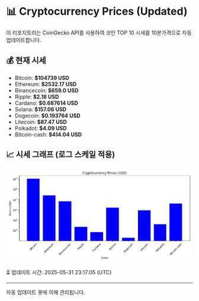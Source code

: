 
# 📊 Cryptocurrency Prices (Updated)

이 리포지토리는 CoinGecko API를 사용하여 코인 TOP 10 시세를 10분가격으로 자동 업데이트합니다.

## 💰 현재 시세
- Bitcoin: **$104739 USD**
- Ethereum: **$2532.17 USD**
- Binancecoin: **$659.0 USD**
- Ripple: **$2.18 USD**
- Cardano: **$0.687614 USD**
- Solana: **$157.06 USD**
- Dogecoin: **$0.193764 USD**
- Litecoin: **$87.47 USD**
- Polkadot: **$4.09 USD**
- Bitcoin-cash: **$414.04 USD**

## 📈 시세 그래프 (로그 스케일 적용)
![Crypto Prices](crypto_prices.png)

⏳ 업데이트 시간: 2025-05-31 23:17:05 (UTC)

---
자동 업데이트 봇에 의해 관리됩니다.
